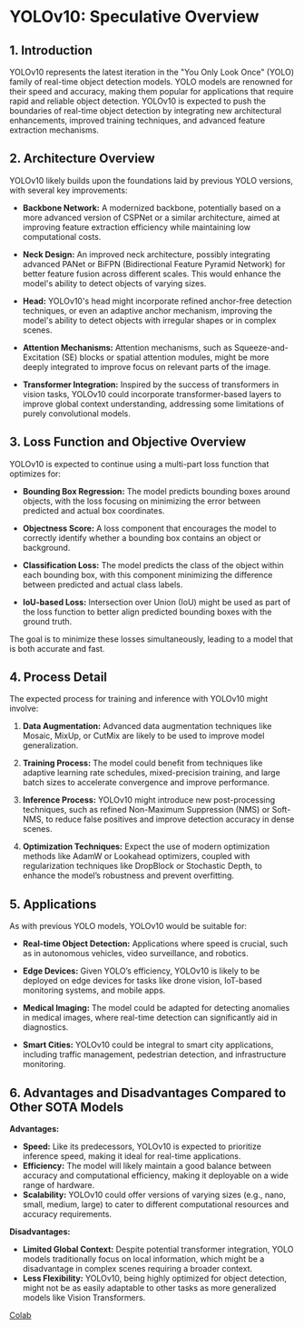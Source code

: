 # YOLOv10: Speculative Overview

## 1. Introduction

YOLOv10 represents the latest iteration in the "You Only Look Once" (YOLO) family of real-time object detection models. YOLO models are renowned for their speed and accuracy, making them popular for applications that require rapid and reliable object detection. YOLOv10 is expected to push the boundaries of real-time object detection by integrating new architectural enhancements, improved training techniques, and advanced feature extraction mechanisms.

## 2. Architecture Overview

YOLOv10 likely builds upon the foundations laid by previous YOLO versions, with several key improvements:

- **Backbone Network:** A modernized backbone, potentially based on a more advanced version of CSPNet or a similar architecture, aimed at improving feature extraction efficiency while maintaining low computational costs.
  
- **Neck Design:** An improved neck architecture, possibly integrating advanced PANet or BiFPN (Bidirectional Feature Pyramid Network) for better feature fusion across different scales. This would enhance the model's ability to detect objects of varying sizes.

- **Head:** YOLOv10's head might incorporate refined anchor-free detection techniques, or even an adaptive anchor mechanism, improving the model's ability to detect objects with irregular shapes or in complex scenes.

- **Attention Mechanisms:** Attention mechanisms, such as Squeeze-and-Excitation (SE) blocks or spatial attention modules, might be more deeply integrated to improve focus on relevant parts of the image.

- **Transformer Integration:** Inspired by the success of transformers in vision tasks, YOLOv10 could incorporate transformer-based layers to improve global context understanding, addressing some limitations of purely convolutional models.

## 3. Loss Function and Objective Overview

YOLOv10 is expected to continue using a multi-part loss function that optimizes for:

- **Bounding Box Regression:** The model predicts bounding boxes around objects, with the loss focusing on minimizing the error between predicted and actual box coordinates.

- **Objectness Score:** A loss component that encourages the model to correctly identify whether a bounding box contains an object or background.

- **Classification Loss:** The model predicts the class of the object within each bounding box, with this component minimizing the difference between predicted and actual class labels.

- **IoU-based Loss:** Intersection over Union (IoU) might be used as part of the loss function to better align predicted bounding boxes with the ground truth.

The goal is to minimize these losses simultaneously, leading to a model that is both accurate and fast.

## 4. Process Detail

The expected process for training and inference with YOLOv10 might involve:

1. **Data Augmentation:** Advanced data augmentation techniques like Mosaic, MixUp, or CutMix are likely to be used to improve model generalization.

2. **Training Process:** The model could benefit from techniques like adaptive learning rate schedules, mixed-precision training, and large batch sizes to accelerate convergence and improve performance.

3. **Inference Process:** YOLOv10 might introduce new post-processing techniques, such as refined Non-Maximum Suppression (NMS) or Soft-NMS, to reduce false positives and improve detection accuracy in dense scenes.

4. **Optimization Techniques:** Expect the use of modern optimization methods like AdamW or Lookahead optimizers, coupled with regularization techniques like DropBlock or Stochastic Depth, to enhance the model’s robustness and prevent overfitting.

## 5. Applications

As with previous YOLO models, YOLOv10 would be suitable for:

- **Real-time Object Detection:** Applications where speed is crucial, such as in autonomous vehicles, video surveillance, and robotics.
  
- **Edge Devices:** Given YOLO’s efficiency, YOLOv10 is likely to be deployed on edge devices for tasks like drone vision, IoT-based monitoring systems, and mobile apps.

- **Medical Imaging:** The model could be adapted for detecting anomalies in medical images, where real-time detection can significantly aid in diagnostics.

- **Smart Cities:** YOLOv10 could be integral to smart city applications, including traffic management, pedestrian detection, and infrastructure monitoring.

## 6. Advantages and Disadvantages Compared to Other SOTA Models

**Advantages:**
- **Speed:** Like its predecessors, YOLOv10 is expected to prioritize inference speed, making it ideal for real-time applications.
- **Efficiency:** The model will likely maintain a good balance between accuracy and computational efficiency, making it deployable on a wide range of hardware.
- **Scalability:** YOLOv10 could offer versions of varying sizes (e.g., nano, small, medium, large) to cater to different computational resources and accuracy requirements.

**Disadvantages:**
- **Limited Global Context:** Despite potential transformer integration, YOLO models traditionally focus on local information, which might be a disadvantage in complex scenes requiring a broader context.
- **Less Flexibility:** YOLOv10, being highly optimized for object detection, might not be as easily adaptable to other tasks as more generalized models like Vision Transformers.

[Colab](https://colab.research.google.com/github/roboflow-ai/notebooks/blob/main/notebooks/train-yolov10-object-detection-on-custom-dataset.ipynb)
